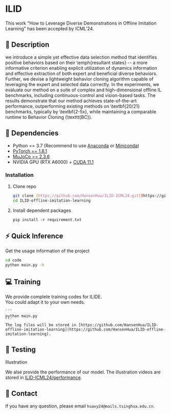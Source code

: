 # ILID
This work "How to Leverage Diverse Demonstrations in Offline Imitation Learning" has been accepted by ICML'24.
## :page_facing_up: Description
we introduce a simple yet effective data selection method that identifies positive behaviors based on their \emph{resultant states} -- a more informative criterion enabling explicit utilization of dynamics information and effective extraction of both expert and beneficial diverse behaviors. Further, we devise a lightweight behavior cloning algorithm capable of leveraging the expert and selected data correctly. In the experiments, we evaluate our method on a suite of complex and high-dimensional offline IL benchmarks, including continuous-control and vision-based tasks. The results demonstrate that our method achieves state-of-the-art performance, outperforming existing methods on \textbf{20/21} benchmarks, typically by \textbf{2-5x}, while maintaining a comparable runtime to Behavior Cloning (\texttt{BC}).
## :wrench: Dependencies
- Python == 3.7 (Recommend to use [Anaconda](https://www.anaconda.com/download/#linux) or [Miniconda](https://docs.conda.io/en/latest/miniconda.html))
- [PyTorch == 1.8.1](https://pytorch.org/)
- [MuJoCo == 2.3.6](http://www.mujoco.org) 
- NVIDIA GPU (RTX A6000) + [CUDA 11.1](https://developer.nvidia.com/cuda-downloads)
### Installation
1. Clone repo
    ```bash
    git clone [https://github.com/HansenHua/ILID-ICML24.git](https://github.com/HansenHua/ILID-ICML24.git)
    cd ILID-offline-imitation-learning
    ```
2. Install dependent packages
    ```
    pip install -r requirement.txt
    ```
## :zap: Quick Inference

Get the usage information of the project
```bash
cd code
python main.py -h
```

## :computer: Training

We provide complete training codes for ILIDE.<br>
You could adapt it to your own needs.

	```
    python main.py
	```
	The log files will be stored in [https://github.com/HansenHua/ILID-offline-imitation-learning](https://github.com/HansenHua/ILID-offline-imitation-learning).
## :checkered_flag: Testing
Illustration

We alse provide the performance of our model. The illustration videos are stored in [ILID-ICML24/performance](https://github.com/HansenHua/ILID-ICML24/tree/main/performance).

## :e-mail: Contact

If you have any question, please email `huaxy24@mails.tsinghua.edu.cn`.
